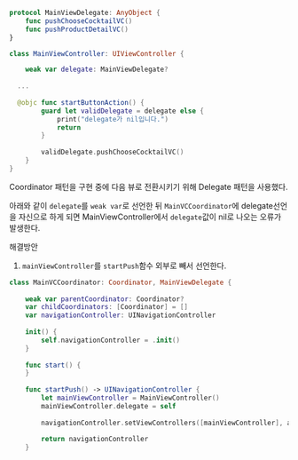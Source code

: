 ```swift
protocol MainViewDelegate: AnyObject {
    func pushChooseCocktailVC()
    func pushProductDetailVC()
}

class MainViewController: UIViewController {

    weak var delegate: MainViewDelegate?
  
  ...
  
  @objc func startButtonAction() {
        guard let validDelegate = delegate else {
            print("delegate가 nil입니다.")
            return
        }
    
        validDelegate.pushChooseCocktailVC()
    }
}
```

Coordinator 패턴을 구현 중에 다음 뷰로 전환시키기 위해 Delegate 패턴을 사용했다.

아래와 같이 `delegate`를 `weak var`로 선언한 뒤 `MainVCCoordinator`에 delegate선언을 자신으로 하게 되면 MainViewController에서 `delegate`값이 nil로 나오는 오류가 발생한다. 



해결방안

1. `mainViewController`를 `startPush`함수 외부로 빼서 선언한다. 

```swift
class MainVCCoordinator: Coordinator, MainViewDelegate {
    
    weak var parentCoordinator: Coordinator?
    var childCoordinators: [Coordinator] = []
    var navigationController: UINavigationController
    
    init() {
        self.navigationController = .init()
    }
    
    func start() {
    }
    
    func startPush() -> UINavigationController {
        let mainViewController = MainViewController()
        mainViewController.delegate = self
        
        navigationController.setViewControllers([mainViewController], animated: false)
        
        return navigationController
    }
```

